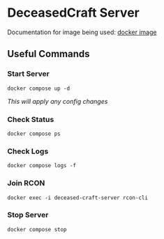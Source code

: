 # DeceasedCraft Server

Documentation for image being used: [docker image](https://docker-minecraft-server.readthedocs.io/en/latest/)

## Useful Commands

### Start Server

```pwsh
docker compose up -d
```

*This will apply any config changes*

### Check Status

```pwsh
docker compose ps
```

### Check Logs

```pwsh
docker compose logs -f
```

### Join RCON

```pwsh
docker exec -i deceased-craft-server rcon-cli
```

### Stop Server

```pwsh
docker compose stop
```
